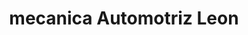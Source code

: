 ---
title: "mecanica Automotriz Leon"
url: /huaquillas/mecanica-automotriz-leon/
shop: Autowerkstatt
---
